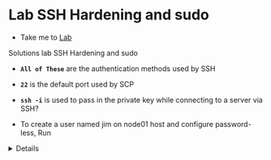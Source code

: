 # Lab SSH Hardening and sudo
  - Take me to [Lab](https://kodekloud.com/courses/1378608/lectures/31704435)

Solutions lab SSH Hardening and sudo

  - **`All of These`** are the authentication methods used by SSH

  - **`22`** is the default port used by SCP

  - **`ssh -i`** is used to pass in the private key while connecting to a server via SSH?

  - To create a user named jim on node01 host and configure password-less, Run
  <details>
  ```

        $ ssh node01
        $ adduser jim
        set password you want
        Return back to controlplane host and copy ssh public key by running
        $ ssh-copy-id -i ~/.ssh/id_rsa.pub jim@node01
        test ssh access from controlpane host
        $ ssh jim@node01
  ```
  </details>
  - To change the password of user jim, Run
  <details>
  ```

        $ ssh node01
        $ passwd jim
        switch to root user and run
        $ sudo su
        $ vi /etc/sudoers
        OR
        $ nano /etc/sudoers
        Add this line
        jim ALL=(ALL:ALL) ALL
  ```
  </details>
  - update user jim on node01 host so that jim can run sudo commands without entering the sudo password.
  <details>
  ```

  ssh into node01 by running

  $ ssh node01

  $ vi /etc/sudoers

  change this line from

  jim ALL=(ALL:ALL) ALL

  To

  jim ALL=(ALL) NOPASSWD:ALL
  ```
  </details>
  - Add a new user rob on node01 host and set password to jid345kjf. Make user rob member of the admin
  <details>
  ```

        SSH into node01 by running
        $ ssh node01
        Create user rob by running
        $ adduser rob
        Make it member of admin group by running
        $ usermod rob -G admin
  ```
  </details>
  - To investigate and fix this issue of sudo, Run
  <details>
  ```

        $ ssh node01
        $ vi /etc/sudoers
        Edit this line to
        %admin ALL=(ALL) ALL
  ```
  </details>
  - To disable ssh root login and disable password authentication, Run
  <details>
  ```

        $ ssh node01
        $ vi /etc/ssh/sshd_config
        Change: PermitRootLogin yes to no
        Change: #PasswordAuthentication yes to no
        Restart sshd service by running
        $ service sshd restart
  ```
  </details>

